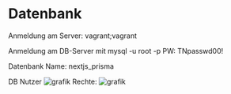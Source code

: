 # Datenbank

Anmeldung am Server: vagrant;vagrant

Anmeldung am DB-Server mit mysql -u root -p 
PW: TNpasswd00!


Datenbank Name: nextjs_prisma

DB Nutzer
![grafik](https://user-images.githubusercontent.com/44226321/211500920-7fa70d6a-37d1-4b0a-9784-335e7a73a046.png)
Rechte: ![grafik](https://user-images.githubusercontent.com/44226321/211504807-81fb0dbc-13b0-48c9-a582-90acaacee7d5.png)


